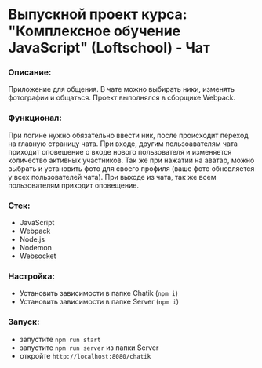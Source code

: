 # Выпускной проект курса: "Комплексное обучение JavaScript" (Loftschool) - Чат

### Описание:

Приложение для общения. В чате можно выбирать ники, изменять фотографии и общаться. Проект выполнялся в сборщике Webpack.

### Функционал: 

При логине нужно обязательно ввести ник, после происходит переход на главную страницу чата. При входе, другим пользоавателям чата приходит оповещение о входе нового пользователя и изменяется количество активных участников. Так же при нажатии на аватар, можно выбрать и установить фото для своего профиля (ваше фото обновляется у всех пользователей чата). При выходе из чата, так же всем пользователям приходит оповещение.

### Стек:
- JavaScript
- Webpack
- Node.js
- Nodemon
- Websocket

### Настройка:

- Установить зависимости в папке Chatik (`npm i`)
- Установить зависимости в папке Server (`npm i`)

### Запуск:

- запустите `npm run start`
- запустите `npm run server` из папки Server
- откройте `http://localhost:8080/chatik`

